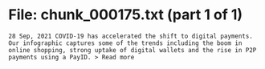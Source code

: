 ﻿# File: chunk_000175.txt (part 1 of 1)
```
28 Sep, 2021 COVID-19 has accelerated the shift to digital payments. Our infographic captures some of the trends including the boom in online shopping, strong uptake of digital wallets and the rise in P2P payments using a PayID. > Read more
```

